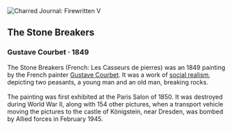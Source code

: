 <div class="artwork-of-the-day">
  <div class="container">
    <div class="img-wrapper">
      <img
        src="https://uploads1.wikiart.org/images/gustave-courbet/the-stone-breakers-1849.jpg!Large.jpg"
        alt="Charred Journal: Firewritten V" />
    </div>
    <div class="artwork-detail">
      <div class="artwork-origin"> 
        <h2 class="artwork-name">The Stone Breakers</h2>
        <h3 class="artist">
          Gustave Courbet
                    ·  1849
        </h3>
      </div>
      <p class="description">
        <span class="artwork-description-text ng-binding" ng-bind-html="viewModel.ArtworkOfTheDay.Description | unsafe">The Stone Breakers (French: Les Casseurs de pierres) was an 1849 painting by the French painter <a target="_blank" href="/en/gustave-courbet">Gustave Courbet</a>. It was a work of <a target="_blank" href="/en/artists-by-art-movement/social-realism">social realism</a>, depicting two peasants, a young man and an old man, breaking rocks.
<br>
<br>The painting was first exhibited at the Paris Salon of 1850. It was destroyed during World War II, along with 154 other pictures, when a transport vehicle moving the pictures to the castle of Königstein, near Dresden, was bombed by Allied forces in February 1945.</span>
                        <div class="text-shadow-container" ng-show="showShadow" style=""></div>
      </p>
    </div>
  </div>

</div>
